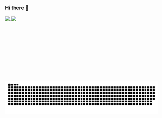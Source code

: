 ### Hi there 👋
 <div style="width: 400px; height: 200px;">
  <a href="https://github.com/Keitumetse66">
   <img align="center" height="100%" src="https://github-readme-stats.vercel.app/api/top-langs/?username=Keitumetse66&layout=compact&langs_count=16&theme=merko"/>
  <img align="center" src="https://github-readme-stats.vercel.app/api?username=Keitumetse66&show_icons=true&theme=merko&include_all_commits=true&count_private=true&hide=issues"/>
</div>
    
![Snake animation](https://github.com/Keitumetse66/Keitumetse66/blob/output/github-contribution-grid-snake.svg)
<!--
<picture>
  <source media="(prefers-color-scheme: dark)" srcset="github-snake-dark.svg" />
  <source media="(prefers-color-scheme: light)" srcset="github-snake.svg" />
  <img alt="github-snake" src="github-snake.svg" />
</picture>
-->
<!--
**Keitumetse66/Keitumetse66** is a ✨ _special_ ✨ repository because its `README.md` (this file) appears on your GitHub profile.

Here are some ideas to get you started:

- 🔭 I’m currently working on ...
- 🌱 I’m currently learning ...
- 👯 I’m looking to collaborate on ...
- 🤔 I’m looking for help with ...
- 💬 Ask me about ...
- 📫 How to reach me: ...
- 😄 Pronouns: ...
- ⚡ Fun fact: ...
-->


